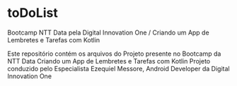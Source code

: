 # toDoList
Bootcamp NTT Data pela Digital Innovation One / Criando um App de Lembretes e Tarefas com Kotlin

Este repositório contém os arquivos do Projeto presente no Bootcamp da NTT Data
Criando um App de Lembretes e Tarefas com Kotlin
Projeto conduzido pelo Especialista Ezequiel Messore, Android Developer da Digital Innovation One
